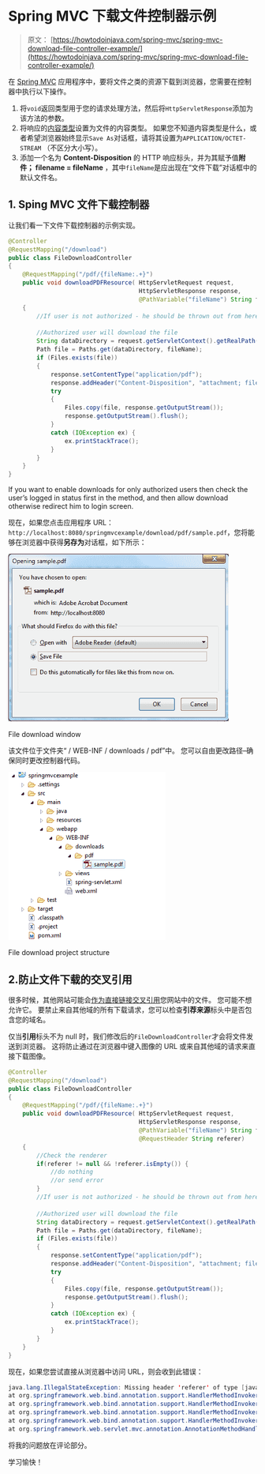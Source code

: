 # Spring MVC 下载文件控制器示例

> 原文： [https://howtodoinjava.com/spring-mvc/spring-mvc-download-file-controller-example/](https://howtodoinjava.com/spring-mvc/spring-mvc-download-file-controller-example/)

在 [Spring MVC](//howtodoinjava.com/spring/spring-mvc/spring-mvc-hello-world-example/) 应用程序中，要将文件之类的资源下载到浏览器，您需要在控制器中执行以下操作。

1.  将`void`返回类型用于您的请求处理方法，然后将`HttpServletResponse`添加为该方法的参数。
2.  将响应的[内容类型](https://www.iana.org/assignments/media-types/media-types.xhtml)设置为文件的内容类型。 如果您不知道内容类型是什么，或者希望浏览器始终显示`Save As`对话框，请将其设置为`APPLICATION/OCTET-STREAM` （不区分大小写）。
3.  添加一个名为 **Content-Disposition** 的 HTTP 响应标头，并为其赋予值**附件； filename = fileName** ，其中`fileName`是应出现在“文件下载”对话框中的默认文件名。

## 1\. Sping MVC 文件下载控制器

让我们看一下文件下载控制器的示例实现。

```java
@Controller
@RequestMapping("/download")
public class FileDownloadController 
{
	@RequestMapping("/pdf/{fileName:.+}")
	public void downloadPDFResource( HttpServletRequest request, 
									 HttpServletResponse response, 
									 @PathVariable("fileName") String fileName) 
	{
		//If user is not authorized - he should be thrown out from here itself

		//Authorized user will download the file
		String dataDirectory = request.getServletContext().getRealPath("/WEB-INF/downloads/pdf/");
		Path file = Paths.get(dataDirectory, fileName);
		if (Files.exists(file)) 
		{
			response.setContentType("application/pdf");
			response.addHeader("Content-Disposition", "attachment; filename="+fileName);
			try 
			{
				Files.copy(file, response.getOutputStream());
				response.getOutputStream().flush();
			} 
			catch (IOException ex) {
				ex.printStackTrace();
			}
		}
	}
}

```

If you want to enable downloads for only authorized users then check the user’s logged in status first in the method, and then allow download otherwise redirect him to login screen.

现在，如果您点击应用程序 URL：`http://localhost:8080/springmvcexample/download/pdf/sample.pdf`，您将能够在浏览器中获得**另存为**对话框，如下所示：

![File download window](img/9088049e1385732f3c063c3e17e227fa.jpg)

File download window

该文件位于文件夹“ / WEB-INF / downloads / pdf”中。 您可以自由更改路径–确保同时更改控制器代码。

![File download project structure](img/6074b8177df0594a1dc84d81ca4c61c1.jpg)

File download project structure

## 2.防止文件下载的交叉引用

很多时候，其他网站可能会[作为直接链接交叉引用](https://en.wikipedia.org/wiki/Cross-reference)您网站中的文件。 您可能不想允许它。 要禁止来自其他域的所有下载请求，您可以检查**引荐来源**标头中是否包含您的域名。

仅当**引用**标头不为 null 时，我们修改后的`FileDownloadController`才会将文件发送到浏览器。 这将防止通过在浏览器中键入图像的 URL 或来自其他域的请求来直接下载图像。

```java
@Controller
@RequestMapping("/download")
public class FileDownloadController 
{
	@RequestMapping("/pdf/{fileName:.+}")
	public void downloadPDFResource( HttpServletRequest request, 
									 HttpServletResponse response, 
									 @PathVariable("fileName") String fileName,
									 @RequestHeader String referer) 
	{
		//Check the renderer
		if(referer != null && !referer.isEmpty()) {
			//do nothing
			//or send error
		}
		//If user is not authorized - he should be thrown out from here itself

		//Authorized user will download the file
		String dataDirectory = request.getServletContext().getRealPath("/WEB-INF/downloads/pdf/");
		Path file = Paths.get(dataDirectory, fileName);
		if (Files.exists(file)) 
		{
			response.setContentType("application/pdf");
			response.addHeader("Content-Disposition", "attachment; filename="+fileName);
			try 
			{
				Files.copy(file, response.getOutputStream());
				response.getOutputStream().flush();
			} 
			catch (IOException ex) {
				ex.printStackTrace();
			}
		}
	}
}

```

现在，如果您尝试直接从浏览器中访问 URL，则会收到此错误：

```java
java.lang.IllegalStateException: Missing header 'referer' of type [java.lang.String]
at org.springframework.web.bind.annotation.support.HandlerMethodInvoker.raiseMissingHeaderException(HandlerMethodInvoker.java:797)
at org.springframework.web.bind.annotation.support.HandlerMethodInvoker.resolveRequestHeader(HandlerMethodInvoker.java:566)
at org.springframework.web.bind.annotation.support.HandlerMethodInvoker.resolveHandlerArguments(HandlerMethodInvoker.java:355)
at org.springframework.web.bind.annotation.support.HandlerMethodInvoker.invokeHandlerMethod(HandlerMethodInvoker.java:172)
at org.springframework.web.servlet.mvc.annotation.AnnotationMethodHandlerAdapter.invokeHandlerMethod(AnnotationMethodHandlerAdapter.java:446)
```

将我的问题放在评论部分。

学习愉快！